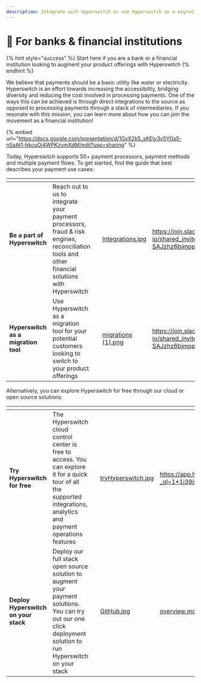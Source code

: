 ```yaml
---
description: Integrate with Hyperswitch or use Hyperswitch as a migration tool
---
```


# 🏦 For banks & financial institutions

{% hint style="success" %}
Start here if you are a bank or a financial institution looking to augment your product offerings with Hyperswitch
{% endhint %}

We believe that payments should be a basic utility like water or electricity. Hyperswitch is an effort towards increasing the accessibility, bridging diversity and reducing the cost involved in processing payments. One of the ways this can be achieved is through direct integrations to the source as opposed to processing payments through a stack of intermediaries. If you resonate with this mission, you can learn more about how you can join the movement as a financial institution!

{% embed url="https://docs.google.com/presentation/d/1GxX2k5_sKEIy3v5YGs5-n5aAt1-hkcuOj4WPKzvmXdM/edit?usp=sharing" %}

Today, Hyperswitch supports 50+ payment processors, payment methods and multiple payment flows. To get started, find the guide that best describes your payment use cases:

<table data-card-size="large" data-view="cards"><thead><tr><th></th><th></th><th></th><th data-hidden data-card-cover data-type="files"></th><th data-hidden data-card-target data-type="content-ref"></th></tr></thead><tbody><tr><td><strong>Be a part of Hyperswitch</strong></td><td>Reach out to us to integrate your payment processors, fraud &#x26; risk engines, reconciliation tools and other financial solutions with Hyperswitch</td><td></td><td><a href="../.gitbook/assets/Integrations.jpg">Integrations.jpg</a></td><td><a href="https://join.slack.com/t/hyperswitch-io/shared_invite/zt-1k6cz4lee-SAJzhz6bjmpp4jZCDOtOIg">https://join.slack.com/t/hyperswitch-io/shared_invite/zt-1k6cz4lee-SAJzhz6bjmpp4jZCDOtOIg</a></td></tr><tr><td><strong>Hyperswitch as a migration tool</strong></td><td>Use Hyperswitch as a migration tool for your potential customers looking to switch to your product offerings</td><td></td><td><a href="../.gitbook/assets/migrations (1).png">migrations (1).png</a></td><td><a href="https://join.slack.com/t/hyperswitch-io/shared_invite/zt-1k6cz4lee-SAJzhz6bjmpp4jZCDOtOIg">https://join.slack.com/t/hyperswitch-io/shared_invite/zt-1k6cz4lee-SAJzhz6bjmpp4jZCDOtOIg</a></td></tr></tbody></table>

Alternatively, you can explore Hyperswitch for free through our cloud or open source solutions:

<table data-card-size="large" data-view="cards"><thead><tr><th></th><th></th><th></th><th data-hidden data-card-cover data-type="files"></th><th data-hidden data-card-target data-type="content-ref"></th></tr></thead><tbody><tr><td><strong>Try Hyperswitch for free</strong></td><td>The Hyperswitch cloud control center is free to access. You can explore it for a quick tour of all the supported integrations, analytics and payment operations features</td><td></td><td><a href="../.gitbook/assets/tryHyperswitch.jpg">tryHyperswitch.jpg</a></td><td><a href="https://app.hyperswitch.io/register?_gl=1*1j39jxb*_ga*MTYzNTE0Mjg1LjE3MDEwOTAxODQ.*_ga_1X38KQVJ1S*MTcwMjA0MDc0NS4zMS4xLjE3MDIwNDQ2OTIuMjguMC4w">https://app.hyperswitch.io/register?_gl=1*1j39jxb*_ga*MTYzNTE0Mjg1LjE3MDEwOTAxODQ.*_ga_1X38KQVJ1S*MTcwMjA0MDc0NS4zMS4xLjE3MDIwNDQ2OTIuMjguMC4w</a></td></tr><tr><td><strong>Deploy Hyperswitch on your stack</strong></td><td>Deploy our full stack open source solution to augment your payment solutions. You can try out our one click deployment solution to run Hyperswitch on your stack</td><td></td><td><a href="../.gitbook/assets/GitHub.jpg">GitHub.jpg</a></td><td><a href="../hyperswitch-open-source/overview.md">overview.md</a></td></tr></tbody></table>
